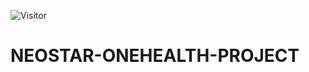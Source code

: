![Visitor](https://visitor-badge.laobi.icu/badge?page_id=https://github.com/rickyojha/NEOSTAR-ONEHEALTH-PROJECT)

# NEOSTAR-ONEHEALTH-PROJECT
